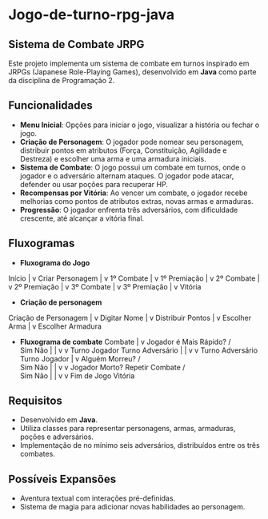 # Jogo-de-turno-rpg-java

## Sistema de Combate JRPG

Este projeto implementa um sistema de combate em turnos inspirado em JRPGs (Japanese Role-Playing Games), desenvolvido em **Java** como parte da disciplina de Programação 2.

## Funcionalidades

- **Menu Inicial**: Opções para iniciar o jogo, visualizar a história ou fechar o jogo.
- **Criação de Personagem**: O jogador pode nomear seu personagem, distribuir pontos em atributos (Força, Constituição, Agilidade e Destreza) e escolher uma arma
 e uma armadura iniciais.
- **Sistema de Combate**: O jogo possui um combate em turnos, onde o jogador e o adversário alternam ataques. O jogador pode atacar, defender ou usar poções para recuperar HP.
- **Recompensas por Vitória**: Ao vencer um combate, o jogador recebe melhorias como pontos de atributos extras, novas armas e armaduras.
- **Progressão**: O jogador enfrenta três adversários, com dificuldade crescente, até alcançar a vitória final.

## Fluxogramas

- **Fluxograma do Jogo**

Início 
  |
  v
Criar Personagem
  |
  v
1º Combate
  |
  v
1º Premiação
  |
  v
2º Combate
  |
  v
2º Premiação
  |
  v
3º Combate
  |
  v
3º Premiação
  |
  v
Vitória

- **Criação de personagem**

Criação de Personagem
  |
  v
Digitar Nome
  |
  v
Distribuir Pontos
  |
  v
Escolher Arma
  |
  v
Escolher Armadura


- **Fluxograma de combate**
Combate
  |
  v
Jogador é Mais Rápido?
   /  \
Sim  Não
 |     |
 v     v
Turno Jogador    Turno Adversário
 |                |
 v                v
Turno Adversário  Turno Jogador
  |
  v
Alguém Morreu?
   /  \
Sim   Não
 |     |
 v     v
Jogador Morto?  Repetir Combate
   /  \
Sim   Não
 |     |
 v     v
Fim de Jogo  Vitória


## Requisitos

- Desenvolvido em **Java**.
- Utiliza classes para representar personagens, armas, armaduras, poções e adversários.
- Implementação de no mínimo seis adversários, distribuídos entre os três combates.

## Possíveis Expansões

- Aventura textual com interações pré-definidas.
- Sistema de magia para adicionar novas habilidades ao personagem.

